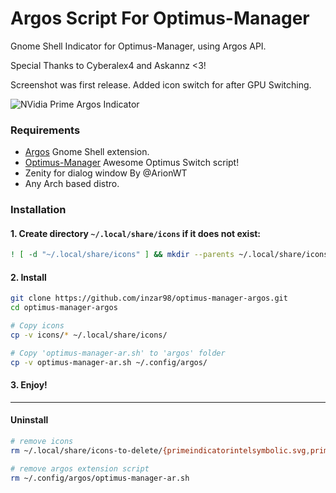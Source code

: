 # Argos Script For Optimus-Manager

Gnome Shell Indicator for Optimus-Manager, using Argos API.

Special Thanks to Cyberalex4 and Askannz <3!

Screenshot was first release. Added icon switch for after GPU Switching.

![NVidia Prime Argos Indicator](https://github.com/inzar98/optimus-manager-argos/blob/master/screenshots/optimus-manager-1.png)                                       

### Requirements

- [Argos](https://extensions.gnome.org/extension/1176/argos/) Gnome Shell extension.
- [Optimus-Manager](https://github.com/Askannz/optimus-manager) Awesome Optimus Switch script!
- Zenity for dialog window By @ArionWT
- Any Arch based distro.


### Installation

#### 1. Create directory `~/.local/share/icons` if it does not exist:

  ```bash
  ! [ -d "~/.local/share/icons" ] && mkdir --parents ~/.local/share/icons
  ```

#### 2. Install

  ```bash
  git clone https://github.com/inzar98/optimus-manager-argos.git
  cd optimus-manager-argos

  # Copy icons
  cp -v icons/* ~/.local/share/icons/

  # Copy 'optimus-manager-ar.sh' to 'argos' folder
  cp -v optimus-manager-ar.sh ~/.config/argos/
  ```

#### 3. Enjoy!

___

#### Uninstall

```bash
# remove icons
rm ~/.local/share/icons-to-delete/{primeindicatorintelsymbolic.svg,primeindicatornvidiasymbolic.svg}

# remove argos extension script
rm ~/.config/argos/optimus-manager-ar.sh
```
